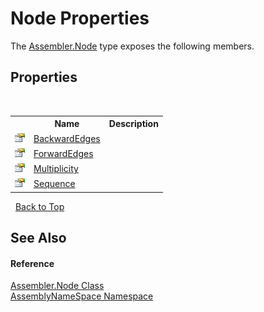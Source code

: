 # Node Properties
 

The <a href="832e0431-cd84-4735-6a18-7ba1139e6788">Assembler.Node</a> type exposes the following members.


## Properties
&nbsp;<table><tr><th></th><th>Name</th><th>Description</th></tr><tr><td>![Public property](media/pubproperty.gif "Public property")</td><td><a href="140922c6-df15-b315-b345-f324ae2c1bc6">BackwardEdges</a></td><td /></tr><tr><td>![Public property](media/pubproperty.gif "Public property")</td><td><a href="bc2c965c-ba17-588c-6969-62bf8664d02e">ForwardEdges</a></td><td /></tr><tr><td>![Public property](media/pubproperty.gif "Public property")</td><td><a href="2328c468-ef67-6bbc-8b63-7945a404df8c">Multiplicity</a></td><td /></tr><tr><td>![Public property](media/pubproperty.gif "Public property")</td><td><a href="f5d9cc27-029d-a72a-84bd-e8b23248e203">Sequence</a></td><td /></tr></table>&nbsp;
<a href="#node-properties">Back to Top</a>

## See Also


#### Reference
<a href="832e0431-cd84-4735-6a18-7ba1139e6788">Assembler.Node Class</a><br /><a href="6bcc80ef-5cfd-db5f-1eb2-7297d1c16397">AssemblyNameSpace Namespace</a><br />